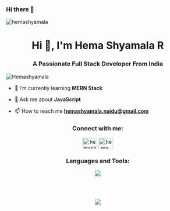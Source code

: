 ### Hi there 👋
<img align="center" src="https://www.mygo.ge/uploads/blog/1584023795.jpg" alt="hemashyamala" />
<br>

<h1 align="center">Hi 👋, I'm Hema Shyamala R</h1>
<h3 align="center">A Passionate Full Stack Developer From India</h3>

<p align="left"> <img src="https://komarev.com/ghpvc/?username=rushikesh2503&label=Profile%20views&color=0e75b6&style=flat" alt="Hemashyamala" /> </p>


- 🌱 I’m currently learning **MERN Stack**

- 💬 Ask me about **JavaScript**

- 📫 How to reach me **hemashyamala.naidu@gmail.com**

<h3 align="center">Connect with me:</h3>
<p align="center">
<a href="https://twitter.com/imshyamala" target="blank"><img align="center" src="https://raw.githubusercontent.com/rahuldkjain/github-profile-readme-generator/master/src/images/icons/Social/twitter.svg" alt="hemashyamala" height="30" width="40" /></a>
<a href="https://www.linkedin.com/in/hema-shyamala-b217a4109" target="blank"><img align="center" src="https://raw.githubusercontent.com/rahuldkjain/github-profile-readme-generator/master/src/images/icons/Social/linked-in-alt.svg" alt="hema_" height="30" width="40" /></a>
 
</p>


<h3 align="center" margin="20px 0">Languages and Tools:</h3>
<p align="center" >
  <img  src="https://user-images.githubusercontent.com/82999542/132934744-131c1891-4a4f-4e88-a64a-36720ad7470b.png">
  </p>
<br>





<br>
 <p align="center">
  <img  src="https://raw.githubusercontent.com/Trilokia/Trilokia/379277808c61ef204768a61bbc5d25bc7798ccf1/bottom_header.svg">
 </p>

